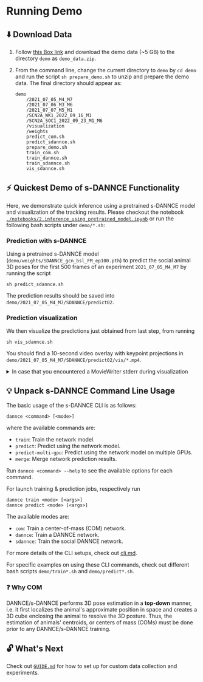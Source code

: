 # Running Demo
## :arrow_down: Download Data
1. Follow [this Box link](https://duke.box.com/s/2aw5r4hb3u57p1abt99n15f6hkl36x5k) and download the demo data (~5 GB) to the directory `demo` as `demo_data.zip`.

2. From the command line, change the current directory to `demo` by `cd demo` and run the script `sh prepare_demo.sh` to unzip and prepare the demo data. The final directory should appear as:
    ```
    demo
        /2021_07_05_M4_M7
        /2021_07_06_M3_M6
        /2021_07_07_M5_M1
        /SCN2A_WK1_2022_09_16_M1
        /SCN2A_SOC1_2022_09_23_M1_M6
        /visualization
        /weights
        predict_com.sh
        predict_sdannce.sh
        prepare_demo.sh
        train_com.sh
        train_dannce.sh
        train_sdannce.sh
        vis_sdannce.sh

    ```

## :zap: Quickest Demo of s-DANNCE Functionality

Here, we demonstrate quick inference using a pretrained s-DANNCE model and visualization of the tracking results. Please checkout the notebook [`./notebooks/2.inference_using_pretrained_model.ipynb`](notebooks/2.inference_using_pretrained_model.ipynb) or run the following bash scripts under `demo/*.sh`:

### Prediction with s-DANNCE
Using a pretrained s-DANNCE model (`demo/weights/SDANNCE_gcn_bsl_FM_ep100.pth`) to predict the social animal 3D poses for the first 500 frames of an experiment `2021_07_05_M4_M7` by running the script
```
sh predict_sdannce.sh
```
The prediction results should be saved into `demo/2021_07_05_M4_M7/SDANNCE/predict02`. 

### Prediction visualization
We then visualize the predictions just obtained from last step, from running
```
sh vis_sdannce.sh
```
You should find a 10-second video overlay with keypoint projections in `demo/2021_07_05_M4_M7/SDANNCE/predict02/vis/*.mp4`.


<details>
<summary> In case that you encountered a MovieWriter stderr during visualization</summary>
- Error: "MovieWriter stderr:
[libopenh264 @ 0x55b92cb33580] Incorrect library version loaded
Error initializing output stream 0:0 -- Error while opening encoder for output stream #0:0 - maybe incorrect parameters such as bit_rate, rate, width or height ..."

Try update the ffmpeg version by `conda update ffmpeg`.
</details>


## :bulb: Unpack s-DANNCE Command Line Usage
The basic usage of the s-DANNCE CLI is as follows:

```
dannce <command> [<mode>]
```

where the available commands are:

- `train`: Train the network model.
- `predict`: Predict using the network model.
- `predict-multi-gpu`: Predict using the network model on multiple GPUs.
- `merge`: Merge network prediction results.

Run `dannce <command> --help` to see the available options for each command.

For launch training & prediction jobs, respectively run
```
dannce train <mode> [<args>]
dannce predict <mode> [<args>]
```

The available modes are:

- `com`: Train a center-of-mass (COM) network.
- `dannce`: Train a DANNCE network.
- `sdannce`: Train the social DANNCE network.

For more details of the CLI setups, check out [cli.md](dannce/cli.md).

For specific examples on using these CLI commands, check out different bash scripts `demo/train*.sh` and `demo/predict*.sh`. 


### :question: Why COM
DANNCE/s-DANNCE performs 3D pose estimation in a **top-down** manner, i.e. it first localizes the animal's approximate position in space and creates a 3D cube enclosing the animal to resolve the 3D posture. Thus, the estimation of animals' centroids, or centers of mass (COMs) must be done prior to any DANNCE/s-DANNCE training.

## :unlock: What's Next
Check out [`GUIDE.md`](GUIDE.md) for how to set up for custom data collection and experiments. 

